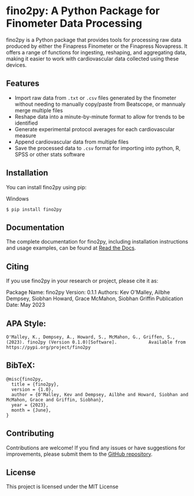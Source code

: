 fino2py: A Python Package for Finometer Data Processing
================================================

fino2py is a Python package that provides tools for processing raw data produced by either the Finapress Finometer or the Finapress Novapress. It offers a range of functions for ingesting, reshaping, and aggregating data, making it easier to work with cardiovascular data collected using these devices.

Features
--------
- Import raw data from `.txt` or `.csv` files generated by the finometer without needing to manually copy/paste from Beatscope, or mannualy merge multiple files
- Reshape  data into a minute-by-minute format to allow for trends to be identified
- Generate experimental protocol averages for each cardiovascular measure
- Append cardiovascular data from multiple files
- Save the processed data to `.csv` format for importing into python, R, SPSS or other stats software

Installation
------------
You can install fino2py using pip:

Windows

```
$ pip install fino2py
```


Documentation
-------------
The complete documentation for fino2py, including installation instructions and usage examples, can be found at [Read the Docs](https://fino2py.readthedocs.io/en/latest/).

Citing
------
If you use fino2py in your research or project, please cite it as:

Package Name: fino2py
Version: 0.1.1
Authors: Kev O'Malley, Ailbhe Dempsey, Siobhan Howard, Grace McMahon, Siobhan Griffin
Publication Date: May 2023

APA Style:
------------
```
O'Malley, K., Dempsey, A., Howard, S., McMahon, G., Griffen, S., (2023). fino2py (Version 0.1.0)[Software].            Available from https://pypi.org/project/fino2py
```

BibTeX:
------------
```
@misc{fino2py,
  title = {fino2py},
  version = {1.0},
  author = {O'Malley, Kev and Dempsey, Ailbhe and Howard, Siobhan and McMahon, Grace and Griffin, Siobhan},
  year = {2023},
  month = {June},
}
```

Contributing
------------
Contributions are welcome! If you find any issues or have suggestions for improvements, please submit them to the [GitHub repository](https://github.com/spider-z3r0/fino2py).


License
-------
This project is licensed under the MIT License


